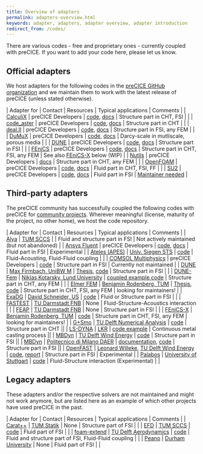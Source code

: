 ```yaml
---
title: Overview of adapters
permalink: adapters-overview.html
keywords: adapter, adapters, adapter overview, adapter introduction
redirect_from: /codes/
---
```


There are various codes - free and proprietary ones - currently coupled with preCICE. If you want to add your code here, please let us know.

## Official adapters

We host adapters for the following codes in the [preCICE GitHub organization](https://github.com/precice/) and we maintain them to work with the latest release of preCICE (unless stated otherwise).

| Adapter for | Contact | Resources | Typical applications | Comments |
| [CalculiX](http://www.calculix.de/) | preCICE Developers | [code](https://github.com/precice/calculix-adapter), [docs](adapter-calculix-overview.html) | Structure part in CHT, FSI | |
| [code_aster](https://code-aster.org/) | preCICE Developers | [code](https://github.com/precice/code_aster-adapter), [docs](adapter-code_aster.html) | Structure part in CHT | |
| [deal.II](https://www.dealii.org/) | preCICE Developers | [code](https://github.com/precice/dealii-adapter), [docs](adapter-dealii-overview.html) | Structure part in FSI, any FEM | |
| [DuMuX](https://dumux.org/) | preCICE Developers | [code](https://github.com/precice/dumux-adapter), [docs](adapter-dumux.html) | Darcy-scale in mutliscale, porous media | |
| [DUNE](https://www.dune-project.org/) | preCICE Developers | [code](https://github.com/precice/dune-adapter), [docs](adapter-dune.html) | Structure part in FSI | |
| [FEniCS](https://fenicsproject.org/) | preCICE Developers | [code](https://github.com/precice/fenics-adapter), [docs](adapter-fenics.html) | Structure part in CHT, FSI, any FEM | See also [FEniCS-X](https://github.com/precice/fenicsx-adapter) below (WIP) |
| [Nutils](http://www.nutils.org/) | preCICE Developers | [docs](adapter-nutils.html) | Structure part in CHT, any FEM | |
| [OpenFOAM](https://www.openfoam.com/) | preCICE Developers | [code](https://github.com/precice/openfoam-adapter), [docs](adapter-openfoam-overview.html) | Fluid part in CHT, FSI, FF | |
| [SU2](https://su2code.github.io/) | preCICE Developers | [code](https://github.com/precice/su2-adapter), [docs](adapter-su2-overview.html) | Fluid part in FSI | [Maintainer needed](https://github.com/precice/su2-adapter/issues/16) |

## Third-party adapters

The preCICE community has successfully coupled the following codes with preCICE for [community projects](community-projects.html).
Wherever meaningful (license, maturity of the project, no other home), we host the code repository.

| Adapter for   | Contact | Resources | Typical applications | Comments |
| [Alya](https://www.bsc.es/research-development/research-areas/engineering-simulations/alya-high-performance-computational) | [TUM SCCS](https://www.in.tum.de/en/i05/) | | Fluid and structure part in FSI | Not actively maintained (but not abandoned) |
| [Ansys Fluent](https://www.ansys.com/products/fluids/ansys-fluent) | preCICE Developers | [code](https://github.com/precice/fluent-adapter), [docs](https://github.com/precice/fluent-adapter/wiki) | Fluid part in FSI | Experimental |
| [Ateles (APES)](https://apes.osdn.io/pages/ateles) | [Univ. Siegen STS](https://www.mb.uni-siegen.de/sts/index.html) | [code](https://github.com/apes-suite/ateles) | Fluid-Acousting, Fluid-Fluid coupling | |
| [COMSOL Multiphysics](https://www.comsol.com/comsol-multiphysics) | preCICE Developers | [code](https://github.com/precice/comsol-adapter) | Structure part in FSI | Currently not maintained |
| [DUNE](https://dune-project.org/) | [Max Firmbach, UniBW M](https://www.unibw.de/imcs/team/firmbach) | [Thesis](https://mediatum.ub.tum.de/node?id=1609293), [code](https://github.com/precice/dune-adapter) | Structure part in FSI | |
| [DUNE-Fem](https://www.dune-project.org/sphinx/content/sphinx/dune-fem/) | [Niklas Kotarsky, Lund University](https://www.lunduniversity.lu.se/lucat/user/9a5a021777b3e7cb0b8aea7ee9094808) | [coupled example code](https://github.com/precice/tutorials/tree/develop/flow-over-heated-plate/solid-dunefem) | Structure part in CHT, any FEM | |
| [Elmer FEM](https://www.elmerfem.org/) | [Benjamin Rodenberg, TUM](https://www.in.tum.de/i05/personen/personen/benjamin-rodenberg/) | [Thesis](https://mediatum.ub.tum.de/node?id=1636717), [code](https://github.com/precice/elmer-adapter) | Structure part in CHT, FSI, any FEM | looking for maintainers! |
| [ExaDG](https://github.com/exadg/exadg) | [David Schneider, US](https://www.ipvs.uni-stuttgart.de/institute/team/Schneider-00056/) | [code](https://github.com/exadg/exadg/tree/master/applications/fluid_structure_interaction/perpendicular_flap) | Fluid or Structure part in FSI | |
| [FASTEST](https://www.fnb.tu-darmstadt.de/forschung_fnb/software_fnb/software_fnb.en.jsp) | [TU Darmstadt FNB](https://www.fnb.tu-darmstadt.de/) | None | Fluid-Structure-Acoustics interaction | |
| [FEAP](http://projects.ce.berkeley.edu/feap/) | [TU Darmstadt FNB](https://www.fnb.tu-darmstadt.de/) | None | Structure part in FSI | |
| [FEniCS-X](https://fenicsproject.org/) | [Benjamin Rodenberg, TUM](https://www.in.tum.de/i05/personen/personen/benjamin-rodenberg/) | [code](https://github.com/precice/fenicsx-adapter) | Structure part in CHT, FSI, any FEM | looking for maintainers! |
| [G+Smo](https://gismo.github.io/) | [TU Delft Numerical Analysis](https://www.tudelft.nl/en/eemcs/the-faculty/departments/applied-mathematics/numerical-analysis/) | [code](https://github.com/gismo/gismo/tree/stable/extensions/gsPreCICE) | Structure part in CHT ||
| [LS-DYNA](http://www.lstc.com/products/ls-dyna) | [LKR](https://www.ait.ac.at/lkr) | [code example](https://github.com/precice/lsdyna-adapter) | Continuous metal casting process ||
| [MBDyn](https://www.mbdyn.org/) | [TU Delft Wind Energy](https://www.tudelft.nl/en/ae/organisation/departments/flow-physics-and-technology/wind-energy) | [code](https://github.com/precice/mbdyn-adapter) | Structure part in FSI ||
| [MBDyn](https://www.mbdyn.org/) | [Politecnico di Milano DAER](https://www.aero.polimi.it/) | [documentation](https://public.gitlab.polimi.it/DAER/mbdyn/-/wikis/preCICE-MBDyn-adapter), [code](https://gitlab.com/stilita/mbdyn-esm-adapter/) | Structure part in FSI ||
| [OpenFAST](https://openfast.readthedocs.io/en/main/) | [Leonard Willeke](https://github.com/LeonardWilleke), [TU Delft Wind Energy](https://www.tudelft.nl/en/ae/organisation/departments/flow-physics-and-technology/wind-energy) | [code](https://github.com/precice/openfast-adapter), [report](https://pure.tudelft.nl/ws/portalfiles/portal/175757249/willeke24-openfast-adapter.pdf) | Structure part in FSI | Experimental |
| [Palabos](https://palabos.unige.ch/) | [University of Stuttgart](https://www.ipvs.uni-stuttgart.de/institute/team/Davis/) | [code](https://github.com/KyleDavisSA/palabos) | Fluid-Structure interaction (Experimental) | |

## Legacy adapters

These adapters and/or the respective solvers are not maintained and might not work anymore, but are listed here as an example of which other projects have used preCICE in the past.

| Adapter for   | Contact | Resources | Typical applications | Comments |
| [Carat++](http://carat.st.bv.tum.de/) | [TUM Statik](https://www.bgu.tum.de/en/st/software/research/carat/) | None | Structure part of FSI | |
| [EFD](https://github.com/precice/efd) | [TUM SCCS](https://www.in.tum.de/en/i05/) | [code](https://github.com/precice/efd) | Fluid part of FSI | |
| [foam-extend](https://sourceforge.net/projects/foam-extend/) | [TU Delft Aerodynamics](https://www.tudelft.nl/index.php?id=4542&L=1) | [code](https://github.com/davidsblom/FOAM-FSI) | Fluid and structure part of FSI, Fluid-Fluid coupling | |
| [Peano](http://www.peano-framework.org/) | [Durham University](https://tobiasweinzierl.webspace.durham.ac.uk/) | None | Fluid part of FSI | |
